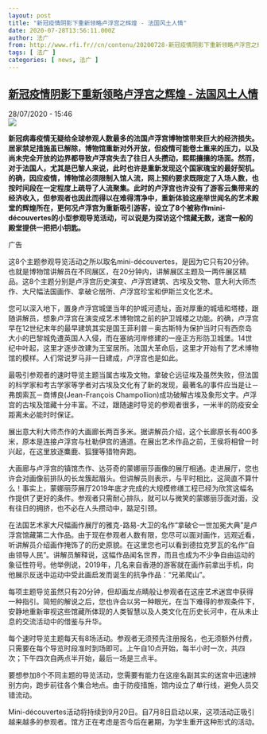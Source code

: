 ```yaml
---
layout: post
title: "新冠疫情阴影下重新领略卢浮宫之辉煌 - 法国风土人情"
date: 2020-07-28T13:56:11.000Z
author: 法广
from: http://www.rfi.fr//cn/contenu/20200728-新冠疫情阴影下重新领略卢浮宫之辉煌
tags: [ 法广 ]
categories: [ news, 法广 ]
---
```

<!--1595944571000-->
[新冠疫情阴影下重新领略卢浮宫之辉煌 - 法国风土人情](http://www.rfi.fr//cn/contenu/20200728-%E6%96%B0%E5%86%A0%E7%96%AB%E6%83%85%E9%98%B4%E5%BD%B1%E4%B8%8B%E9%87%8D%E6%96%B0%E9%A2%86%E7%95%A5%E5%8D%A2%E6%B5%AE%E5%AE%AB%E4%B9%8B%E8%BE%89%E7%85%8C)
------

<div>
<div>28/07/2020 - 15:46</div><img src="https://s.rfi.fr/media/display/78b36c32-d0cd-11ea-8e21-005056bff430/w:310/p:16x9/IMG_2362.jpg"><p><strong>新冠病毒疫情无疑给全球参观人数最多的法国卢浮宫博物馆带来巨大的经济损失。居家禁足措施虽已解除，博物馆重新对外开放，但疫情可能卷土重来的压力，以及尚未完全开放的边界都导致卢浮宫失去了往日人头攒动，熙熙攘攘的场面。然而，对于法国人，尤其是巴黎人来说，此时也许是重新发现这个国家瑰宝的最好契机。的确，因应疫情，博物馆必须限制入馆人流，网上预约要求既限定了入场人数，也按时间段在一定程度上疏导了人流聚集。此时的卢浮宫也许没有了游客云集带来的经济收入，但参观者也因此而得以在难得清净中，重新体验这座举世闻名的艺术殿堂的辉煌所在，更何况卢浮宫为重新吸引游客，设立了8个被称作mini-découvertes的小型参观导览活动，可以说是为探访这个馆藏无数，迷宫一般的殿堂提供一把把小钥匙。</strong></p><div class="t-content__body u-clearfix"><div class="m-interstitial"><div class="m-interstitial__ad"><divclass="m-block-ad "data-tms-ad-type="box"data-tms-ad-status="idle"data-tms-ad-pos="1"><div class="m-block-ad__label"><span class="m-block-ad__label__text">广告</span></div><div class="m-block-ad__content"></div></div></div></div><p>这8个主题参观导览活动之所以取名mini-découvertes，是因为它只有20分钟。也就是博物馆讲解员在不同展区，在20分钟内，讲解展区主题及一两件展区精品。这8个主题分别是卢浮宫历史演变、卢浮宫建筑、古埃及文物、意大利大师杰作、大尺幅法国画作、拿破仑居所、卢浮宫珍宝和伊斯兰文化艺术。</p><p>您可以深入地下，置身卢浮宫城堡当年的护城河遗址，面对厚重的城墙和塔楼，跟随讲解员，想象卢浮宫在演变成艺术博物馆之前的护卫城楼之功能。的确，卢浮宫早在12世纪末年的最早建筑其实是国王菲利普－奥古斯特为保护当时只有西奈岛大小的巴黎城免遭英国人入侵，而在塞纳河岸修建的一座正方形防卫城堡。14世纪中叶起，这里才逐步改建为王室居所。法国大革命后，这里才开始有了艺术博物馆的模样。人们常说罗马非一日建成，卢浮宫也是如此。</p><p>最吸引参观者的速时导览主题当属古埃及文物。拿破仑远征埃及虽然失败，但法国的科学家和考古学家等学者对古埃及文化有了新的发现，最著名的事件应当是让－弗朗索瓦－商博良(Jean-François Champollion)成功破解古埃及象形文字。卢浮宫的古埃及馆藏十分丰富。不过，跟随速时导览的参观者很多，一米半的防疫安全距离未必能时时保证。</p><p>展出意大利大师杰作的大画廊长两百多米。据讲解员介绍，这个长廊原长有400多米，原本是连接卢浮宫与杜勒伊宫的通道。在展出艺术作品之前，王侯将相曾一时兴起，在这里放逐麋鹿、狐狸等猎物奔跑。</p><p>大画廊与卢浮宫的镇馆杰作、达芬奇的蒙娜丽莎画像的展厅相通。走进展厅，您也许会对画像前排队的长龙簇起眉头。但讲解员则表示，与平时相比，这简直不算什么！事实上，蒙娜丽莎展厅2019年底才完成的大规模修缮工程已经为欣赏这幅名作提供了更好的条件。参观者只需耐心排队，就可以与微笑的蒙娜丽莎面对面，没有往日的拥挤，也不必在人头攒动中，踮足引颈。</p><p>在法国艺术家大尺幅画作展厅的雅克-路易-大卫的名作“拿破仑一世加冕大典”是卢浮宫馆藏第二大作品。由于现在参观者人数有限，您尽可以面对画作，远观近看，听讲解员介绍画作掩饰了的历史原貌。在这里您也可以看到德拉克罗瓦的名作“自由领导人民”。讲解员解释说，这幅作品闻名世界，而且也成为不少争自由运动的象征性符号。他举例说，2019年，几名来自香港的游客就在画作前拿出手机，向他展示反送中运动中受此画启发而诞生的抗争作品：“兄弟爬山”。</p><p>每项主题导览虽然只有20分钟，但却画龙点睛般让参观者在这座艺术迷宫中获得一种指引。简短的解说之后，您也许会以另一种眼光，在当下难得的参观条件下，安静地重新审视这些馆藏所体现的人类智慧以及人类文化在历史长河中，在从未止息的交流活动中的借鉴与升华。</p><p>每个速时导览主题每天有8场活动。参观者无须预先注册报名，也无须额外付费，只需要在每个导览时段准时到场即可。上午自10点开始，每半小时一次，共四次；下午四次自两点半开始，最后一场是三点半。</p><p>要想参加8个不同主题的导览活动，您需要有能力在这座名副其实的迷宫中迅速辨别方向，跑步前往各个集合地点。由于防疫措施，馆内设立了单行线，避免人员交错流动。</p><p>Mini-découvertes活动将持续到9月20日。自7月8日启动以来，这项活动正吸引越来越多的参观者。馆方正在考虑是否今后在暑期，为学生重开这种形式的活动。</p><div class="m-em-diaporama"><div class="m-em-diaporama__content" data-diaporama="WBMZ10718-RFI-CN-20200728" data-lazyloaded="diaporama"><diaporamadiaporama-classes="m-diaporama"image-wrapper-classes="m-diaporama__image-wrapper"image-classes="m-diaporama__image-sizer"left-transition-classes="m-diaporama--transition-left"right-transition-classes="m-diaporama--transition-right"image-active-classes="m-diaporama__image-sizer--active"image-n-minus-active-classes="m-diaporama__image-sizer--n-minus-active"image-loaded-classes="m-diaporama__image-sizer--loaded"inlined-images-data="[{&quot;title&quot;:&quot;\u53d7\u65b0\u51a0\u75c5\u6bd2\u75ab\u60c5\u5f71\u54cd\uff0c\u5df4\u9ece\u5362\u6d6e\u5bab\u535a\u7269\u9986\u5982\u4eca\u5df2\u96be\u770b\u5230\u5f80\u65e5\u62e5\u6324\u7684\u4eba\u7fa4\u3002\u8fb9\u5883\u5c1a\u672a\u5168\u9762\u5f00\u653e\uff0c\u5916\u56fd\u6e38\u5ba2\u5c1a\u672a\u6210\u6279\u5230\u6765\uff0c\u6b63\u662f\u6cd5\u56fd\u4eba\u91cd\u65b0\u9886\u7565\u56fd\u5b9d\u7684\u6700\u597d\u65f6\u673a\u3002\u6444\u4e8e2020\u5e747\u670826\u65e5&quot;,&quot;alt&quot;:&quot;\u53d7\u65b0\u51a0\u75c5\u6bd2\u75ab\u60c5\u5f71\u54cd\uff0c\u5df4\u9ece\u5362\u6d6e\u5bab\u535a\u7269\u9986\u5982\u4eca\u5df2\u96be\u770b\u5230\u5f80\u65e5\u62e5\u6324\u7684\u4eba\u7fa4\u3002\u8fb9\u5883\u5c1a\u672a\u5168\u9762\u5f00\u653e\uff0c\u5916\u56fd\u6e38\u5ba2\u5c1a\u672a\u6210\u6279\u5230\u6765\uff0c\u6b63\u662f\u6cd5\u56fd\u4eba\u91cd\u65b0\u9886\u7565\u56fd\u5b9d\u7684\u6700\u597d\u65f6\u673a\u3002\u6444\u4e8e2020\u5e747\u670826\u65e5&quot;,&quot;legend&quot;:&quot;\u53d7\u65b0\u51a0\u75c5\u6bd2\u75ab\u60c5\u5f71\u54cd\uff0c\u5df4\u9ece\u5362\u6d6e\u5bab\u535a\u7269\u9986\u5982\u4eca\u5df2\u96be\u770b\u5230\u5f80\u65e5\u62e5\u6324\u7684\u4eba\u7fa4\u3002\u8fb9\u5883\u5c1a\u672a\u5168\u9762\u5f00\u653e\uff0c\u5916\u56fd\u6e38\u5ba2\u5c1a\u672a\u6210\u6279\u5230\u6765\uff0c\u6b63\u662f\u6cd5\u56fd\u4eba\u91cd\u65b0\u9886\u7565\u56fd\u5b9d\u7684\u6700\u597d\u65f6\u673a\u3002\u6444\u4e8e2020\u5e747\u670826\u65e5&quot;,&quot;credits&quot;:&quot;\u00a9 RFI-Chine&quot;,&quot;link&quot;:&quot;&quot;,&quot;url&quot;:&quot;https:\/\/s.rfi.fr\/media\/display\/78b36c32-d0cd-11ea-8e21-005056bff430\/&quot;,&quot;filename&quot;:&quot;IMG_2362.jpg&quot;,&quot;ratio&quot;:&quot;p:4x3&quot;,&quot;displayFormat&quot;:&quot;original&quot;},{&quot;title&quot;:&quot;\u4f0a\u65af\u5170\u6587\u5316\u5c55\u9986\u662f\u5df4\u9ece\u5362\u6d6e\u5bab\u535a\u7269\u9986\u7684\u6700\u65b0\u5efa\u7b51\u3002\u6d6e\u4e91\u6ce2\u6d6a\u822c\u7684\u73b0\u4ee3\u5316\u5c4b\u9876\u4e0e\u56db\u5468\u73bb\u7483\u7a97\u5916\u5362\u6d6e\u5bab\u539f\u672c\u5efa\u7b51\u5899\u58c1\u7684\u6d6e\u96d5\u88c5\u9970\u5f62\u6210\u53e4\u5178\u4e0e\u73b0\u4ee3\u7684\u5b8c\u7f8e\u7ed3\u5408\u3002&quot;,&quot;alt&quot;:&quot;\u4f0a\u65af\u5170\u6587\u5316\u5c55\u9986\u662f\u5df4\u9ece\u5362\u6d6e\u5bab\u535a\u7269\u9986\u7684\u6700\u65b0\u5efa\u7b51\u3002\u6d6e\u4e91\u6ce2\u6d6a\u822c\u7684\u73b0\u4ee3\u5316\u5c4b\u9876\u4e0e\u56db\u5468\u73bb\u7483\u7a97\u5916\u5362\u6d6e\u5bab\u539f\u672c\u5efa\u7b51\u5899\u58c1\u7684\u6d6e\u96d5\u88c5\u9970\u5f62\u6210\u53e4\u5178\u4e0e\u73b0\u4ee3\u7684\u5b8c\u7f8e\u7ed3\u5408\u3002&quot;,&quot;legend&quot;:&quot;\u4f0a\u65af\u5170\u6587\u5316\u5c55\u9986\u662f\u5df4\u9ece\u5362\u6d6e\u5bab\u535a\u7269\u9986\u7684\u6700\u65b0\u5efa\u7b51\u3002\u6d6e\u4e91\u6ce2\u6d6a\u822c\u7684\u73b0\u4ee3\u5316\u5c4b\u9876\u4e0e\u56db\u5468\u73bb\u7483\u7a97\u5916\u5362\u6d6e\u5bab\u539f\u672c\u5efa\u7b51\u5899\u58c1\u7684\u6d6e\u96d5\u88c5\u9970\u5f62\u6210\u53e4\u5178\u4e0e\u73b0\u4ee3\u7684\u5b8c\u7f8e\u7ed3\u5408\u3002&quot;,&quot;credits&quot;:&quot;\u00a9 RFI-Chine&quot;,&quot;link&quot;:&quot;&quot;,&quot;url&quot;:&quot;https:\/\/s.rfi.fr\/media\/display\/938e3608-d0ce-11ea-a3a3-005056bf87d6\/&quot;,&quot;filename&quot;:&quot;IMG_2364-1.jpg&quot;,&quot;ratio&quot;:null,&quot;displayFormat&quot;:&quot;original&quot;},{&quot;title&quot;:&quot;\u963f\u6ce2\u7f57\u957f\u5eca\u88c5\u70b9\u534e\u4e3d\u300220\u5e74\u540e\u5efa\u6210\u7684\u51e1\u5c14\u8d5b\u5bab\u955c\u5eca\u5c31\u4ee5\u6b64\u4e3a\u6837\u672c\u3002&quot;,&quot;alt&quot;:&quot;\u963f\u6ce2\u7f57\u957f\u5eca\u88c5\u70b9\u534e\u4e3d\u300220\u5e74\u540e\u5efa\u6210\u7684\u51e1\u5c14\u8d5b\u5bab\u955c\u5eca\u5c31\u4ee5\u6b64\u4e3a\u6837\u672c\u3002&quot;,&quot;legend&quot;:&quot;\u963f\u6ce2\u7f57\u957f\u5eca\u88c5\u70b9\u534e\u4e3d\u300220\u5e74\u540e\u5efa\u6210\u7684\u51e1\u5c14\u8d5b\u5bab\u955c\u5eca\u5c31\u4ee5\u6b64\u4e3a\u6837\u672c\u3002&quot;,&quot;credits&quot;:&quot;\u00a9 RFI-Chine&quot;,&quot;link&quot;:&quot;&quot;,&quot;url&quot;:&quot;https:\/\/s.rfi.fr\/media\/display\/fa1aedc6-d0ce-11ea-bb34-005056bf87d6\/&quot;,&quot;filename&quot;:&quot;IMG_2367.jpg&quot;,&quot;ratio&quot;:null,&quot;displayFormat&quot;:&quot;original&quot;},{&quot;title&quot;:&quot;200\u591a\u7c73\u957f\u7684\u957f\u5eca\u5c55\u793a\u610f\u5927\u5229\u5927\u5e08\u7684\u6770\u4f5c\u3002\u957f\u5eca\u539f\u672c\u662f\u8fde\u63a5\u5362\u6d6e\u5bab\u4e0e\u675c\u52d2\u4f0a\u5bab\u7684\u901a\u9053\u3002\u675c\u52d2\u4f0a\u5bab\u5df2\u5728\u5df4\u9ece\u516c\u793e\u65f6\u88ab\u70e7\u6bc1\u3002&quot;,&quot;alt&quot;:&quot;200\u591a\u7c73\u957f\u7684\u957f\u5eca\u5c55\u793a\u610f\u5927\u5229\u5927\u5e08\u7684\u6770\u4f5c\u3002\u957f\u5eca\u539f\u672c\u662f\u8fde\u63a5\u5362\u6d6e\u5bab\u4e0e\u675c\u52d2\u4f0a\u5bab\u7684\u901a\u9053\u3002\u675c\u52d2\u4f0a\u5bab\u5df2\u5728\u5df4\u9ece\u516c\u793e\u65f6\u88ab\u70e7\u6bc1\u3002&quot;,&quot;legend&quot;:&quot;200\u591a\u7c73\u957f\u7684\u957f\u5eca\u5c55\u793a\u610f\u5927\u5229\u5927\u5e08\u7684\u6770\u4f5c\u3002\u957f\u5eca\u539f\u672c\u662f\u8fde\u63a5\u5362\u6d6e\u5bab\u4e0e\u675c\u52d2\u4f0a\u5bab\u7684\u901a\u9053\u3002\u675c\u52d2\u4f0a\u5bab\u5df2\u5728\u5df4\u9ece\u516c\u793e\u65f6\u88ab\u70e7\u6bc1\u3002&quot;,&quot;credits&quot;:&quot;\u00a9 RFI-Chine&quot;,&quot;link&quot;:&quot;&quot;,&quot;url&quot;:&quot;https:\/\/s.rfi.fr\/media\/display\/3fe67c26-d0cf-11ea-bad7-005056a964fe\/&quot;,&quot;filename&quot;:&quot;IMG_2370.jpg&quot;,&quot;ratio&quot;:null,&quot;displayFormat&quot;:&quot;original&quot;},{&quot;title&quot;:&quot;\u4fee\u7f2e\u4e00\u65b0\u7684\u8499\u5a1c\u4e3d\u838e\u753b\u50cf\u5c55\u5385\u5982\u4eca\u4e3a\u53c2\u89c2\u8005\u63d0\u4f9b\u4e86\u66f4\u597d\u7684\u89c2\u8d4f\u6761\u4ef6\uff0c\u53c2\u89c2\u8005\u53ea\u9700\u6392\u961f\u9759\u5019\uff0c\u5c31\u53ef\u4ee5\u8fd1\u8ddd\u79bb\u65e0\u969c\u788d\u9762\u5bf9\u5979\u6c38\u6052\u7684\u5fae\u7b11\u3002\u770b\u60ef\u4e86\u6e38\u5ba2\u4e91\u96c6\u7684\u8499\u5a1c\u4e3d\u838e\u9762\u5bf9\u4e0d\u518d\u90a3\u4e48\u62e5\u6324\u7684\u5927\u5385\u662f\u5426\u4e5f\u611f\u89c9\u5230\u51e0\u5206\u8f7b\u677e\uff1f&quot;,&quot;alt&quot;:&quot;\u4fee\u7f2e\u4e00\u65b0\u7684\u8499\u5a1c\u4e3d\u838e\u753b\u50cf\u5c55\u5385\u5982\u4eca\u4e3a\u53c2\u89c2\u8005\u63d0\u4f9b\u4e86\u66f4\u597d\u7684\u89c2\u8d4f\u6761\u4ef6\uff0c\u53c2\u89c2\u8005\u53ea\u9700\u6392\u961f\u9759\u5019\uff0c\u5c31\u53ef\u4ee5\u8fd1\u8ddd\u79bb\u65e0\u969c\u788d\u9762\u5bf9\u5979\u6c38\u6052\u7684\u5fae\u7b11\u3002\u770b\u60ef\u4e86\u6e38\u5ba2\u4e91\u96c6\u7684\u8499\u5a1c\u4e3d\u838e\u9762\u5bf9\u4e0d\u518d\u90a3\u4e48\u62e5\u6324\u7684\u5927\u5385\u662f\u5426\u4e5f\u611f\u89c9\u5230\u51e0\u5206\u8f7b\u677e\uff1f&quot;,&quot;legend&quot;:&quot;\u4fee\u7f2e\u4e00\u65b0\u7684\u8499\u5a1c\u4e3d\u838e\u753b\u50cf\u5c55\u5385\u5982\u4eca\u4e3a\u53c2\u89c2\u8005\u63d0\u4f9b\u4e86\u66f4\u597d\u7684\u89c2\u8d4f\u6761\u4ef6\uff0c\u53c2\u89c2\u8005\u53ea\u9700\u6392\u961f\u9759\u5019\uff0c\u5c31\u53ef\u4ee5\u8fd1\u8ddd\u79bb\u65e0\u969c\u788d\u9762\u5bf9\u5979\u6c38\u6052\u7684\u5fae\u7b11\u3002\u770b\u60ef\u4e86\u6e38\u5ba2\u4e91\u96c6\u7684\u8499\u5a1c\u4e3d\u838e\u9762\u5bf9\u4e0d\u518d\u90a3\u4e48\u62e5\u6324\u7684\u5927\u5385\u662f\u5426\u4e5f\u611f\u89c9\u5230\u51e0\u5206\u8f7b\u677e\uff1f&quot;,&quot;credits&quot;:&quot;\u00a9 RFI-Chine&quot;,&quot;link&quot;:&quot;&quot;,&quot;url&quot;:&quot;https:\/\/s.rfi.fr\/media\/display\/1c2e3aac-d0d0-11ea-af40-005056bf87d6\/&quot;,&quot;filename&quot;:&quot;IMG_2374.jpg&quot;,&quot;ratio&quot;:null,&quot;displayFormat&quot;:&quot;original&quot;},{&quot;title&quot;:&quot;\u5fb7\u62c9\u514b\u7f57\u74e6\u7684\u540d\u4f5c\u201c\u81ea\u7531\u9886\u5bfc\u4eba\u6c11\u201d\u542f\u53d1\u4e862019\u5e74\u9999\u6e2f\u5e74\u8f7b\u4eba\u53cd\u9001\u4e2d\u6297\u4e89\u8fd0\u52a8\u4e2d\u7684\u4f5c\u54c1\u201c\u5144\u5f1f\u722c\u5c71\u201d\u3002&quot;,&quot;alt&quot;:&quot;\u5fb7\u62c9\u514b\u7f57\u74e6\u7684\u540d\u4f5c\u201c\u81ea\u7531\u9886\u5bfc\u4eba\u6c11\u201d\u542f\u53d1\u4e862019\u5e74\u9999\u6e2f\u5e74\u8f7b\u4eba\u53cd\u9001\u4e2d\u6297\u4e89\u8fd0\u52a8\u4e2d\u7684\u4f5c\u54c1\u201c\u5144\u5f1f\u722c\u5c71\u201d\u3002&quot;,&quot;legend&quot;:&quot;\u5fb7\u62c9\u514b\u7f57\u74e6\u7684\u540d\u4f5c\u201c\u81ea\u7531\u9886\u5bfc\u4eba\u6c11\u201d\u542f\u53d1\u4e862019\u5e74\u9999\u6e2f\u5e74\u8f7b\u4eba\u53cd\u9001\u4e2d\u6297\u4e89\u8fd0\u52a8\u4e2d\u7684\u4f5c\u54c1\u201c\u5144\u5f1f\u722c\u5c71\u201d\u3002&quot;,&quot;credits&quot;:&quot;\u00a9 RFI-Chine&quot;,&quot;link&quot;:&quot;&quot;,&quot;url&quot;:&quot;https:\/\/s.rfi.fr\/media\/display\/cdbb4536-d0cf-11ea-960b-005056a98db9\/&quot;,&quot;filename&quot;:&quot;IMG_2372.jpg&quot;,&quot;ratio&quot;:null,&quot;displayFormat&quot;:&quot;original&quot;}]"@fullscreen_requested="onFullscreenRequested":allow-fullscreen="true"v-cloak><template v-slot:prev="scope" ><button  @click="scope.click"  class="m-diaporama__prev-btn"><span class="svg" v-html="scope.icon"></span></button></template><template v-slot:next="scope"><button  @click="scope.click" class="m-diaporama__next-btn"><span class="svg" v-html="scope.icon"></span></button></template><template v-slot:counter="scope"><div class="m-diaporama__image-index"><span>{{ scope.counterText }}</span></div></template><template v-slot:figcaption="scope"><figcaption class="m-diaporama__caption">{{ scope.legend }}<span v-if="scope.credits" class="m-diaporama__caption__credits">&copy; {{ scope.credits }}</span></figcaption></template><template v-slot:fullscreen-button="scope"><button class="m-diaporama__fullscreen-btn" @click="scope.click" v-html="scope.icon"></button></template></diaporama><diaporama-fullscreendiaporama-classes="m-diaporama m-diaporama--fullscreen u-modal u-modal--visible"image-wrapper-classes="m-diaporama__image-wrapper"image-classes="m-diaporama__image-sizer"left-transition-classes="m-diaporama--transition-left"right-transition-classes="m-diaporama--transition-right"image-active-classes="m-diaporama__image-sizer--active"image-n-minus-active-classes="m-diaporama__image-sizer--n-minus-active"image-loaded-classes="m-diaporama__image-sizer--loaded"inlined-images-data="[{&quot;title&quot;:&quot;\u53d7\u65b0\u51a0\u75c5\u6bd2\u75ab\u60c5\u5f71\u54cd\uff0c\u5df4\u9ece\u5362\u6d6e\u5bab\u535a\u7269\u9986\u5982\u4eca\u5df2\u96be\u770b\u5230\u5f80\u65e5\u62e5\u6324\u7684\u4eba\u7fa4\u3002\u8fb9\u5883\u5c1a\u672a\u5168\u9762\u5f00\u653e\uff0c\u5916\u56fd\u6e38\u5ba2\u5c1a\u672a\u6210\u6279\u5230\u6765\uff0c\u6b63\u662f\u6cd5\u56fd\u4eba\u91cd\u65b0\u9886\u7565\u56fd\u5b9d\u7684\u6700\u597d\u65f6\u673a\u3002\u6444\u4e8e2020\u5e747\u670826\u65e5&quot;,&quot;alt&quot;:&quot;\u53d7\u65b0\u51a0\u75c5\u6bd2\u75ab\u60c5\u5f71\u54cd\uff0c\u5df4\u9ece\u5362\u6d6e\u5bab\u535a\u7269\u9986\u5982\u4eca\u5df2\u96be\u770b\u5230\u5f80\u65e5\u62e5\u6324\u7684\u4eba\u7fa4\u3002\u8fb9\u5883\u5c1a\u672a\u5168\u9762\u5f00\u653e\uff0c\u5916\u56fd\u6e38\u5ba2\u5c1a\u672a\u6210\u6279\u5230\u6765\uff0c\u6b63\u662f\u6cd5\u56fd\u4eba\u91cd\u65b0\u9886\u7565\u56fd\u5b9d\u7684\u6700\u597d\u65f6\u673a\u3002\u6444\u4e8e2020\u5e747\u670826\u65e5&quot;,&quot;legend&quot;:&quot;\u53d7\u65b0\u51a0\u75c5\u6bd2\u75ab\u60c5\u5f71\u54cd\uff0c\u5df4\u9ece\u5362\u6d6e\u5bab\u535a\u7269\u9986\u5982\u4eca\u5df2\u96be\u770b\u5230\u5f80\u65e5\u62e5\u6324\u7684\u4eba\u7fa4\u3002\u8fb9\u5883\u5c1a\u672a\u5168\u9762\u5f00\u653e\uff0c\u5916\u56fd\u6e38\u5ba2\u5c1a\u672a\u6210\u6279\u5230\u6765\uff0c\u6b63\u662f\u6cd5\u56fd\u4eba\u91cd\u65b0\u9886\u7565\u56fd\u5b9d\u7684\u6700\u597d\u65f6\u673a\u3002\u6444\u4e8e2020\u5e747\u670826\u65e5&quot;,&quot;credits&quot;:&quot;\u00a9 RFI-Chine&quot;,&quot;link&quot;:&quot;&quot;,&quot;url&quot;:&quot;https:\/\/s.rfi.fr\/media\/display\/78b36c32-d0cd-11ea-8e21-005056bff430\/&quot;,&quot;filename&quot;:&quot;IMG_2362.jpg&quot;,&quot;ratio&quot;:&quot;p:4x3&quot;,&quot;displayFormat&quot;:&quot;original&quot;},{&quot;title&quot;:&quot;\u4f0a\u65af\u5170\u6587\u5316\u5c55\u9986\u662f\u5df4\u9ece\u5362\u6d6e\u5bab\u535a\u7269\u9986\u7684\u6700\u65b0\u5efa\u7b51\u3002\u6d6e\u4e91\u6ce2\u6d6a\u822c\u7684\u73b0\u4ee3\u5316\u5c4b\u9876\u4e0e\u56db\u5468\u73bb\u7483\u7a97\u5916\u5362\u6d6e\u5bab\u539f\u672c\u5efa\u7b51\u5899\u58c1\u7684\u6d6e\u96d5\u88c5\u9970\u5f62\u6210\u53e4\u5178\u4e0e\u73b0\u4ee3\u7684\u5b8c\u7f8e\u7ed3\u5408\u3002&quot;,&quot;alt&quot;:&quot;\u4f0a\u65af\u5170\u6587\u5316\u5c55\u9986\u662f\u5df4\u9ece\u5362\u6d6e\u5bab\u535a\u7269\u9986\u7684\u6700\u65b0\u5efa\u7b51\u3002\u6d6e\u4e91\u6ce2\u6d6a\u822c\u7684\u73b0\u4ee3\u5316\u5c4b\u9876\u4e0e\u56db\u5468\u73bb\u7483\u7a97\u5916\u5362\u6d6e\u5bab\u539f\u672c\u5efa\u7b51\u5899\u58c1\u7684\u6d6e\u96d5\u88c5\u9970\u5f62\u6210\u53e4\u5178\u4e0e\u73b0\u4ee3\u7684\u5b8c\u7f8e\u7ed3\u5408\u3002&quot;,&quot;legend&quot;:&quot;\u4f0a\u65af\u5170\u6587\u5316\u5c55\u9986\u662f\u5df4\u9ece\u5362\u6d6e\u5bab\u535a\u7269\u9986\u7684\u6700\u65b0\u5efa\u7b51\u3002\u6d6e\u4e91\u6ce2\u6d6a\u822c\u7684\u73b0\u4ee3\u5316\u5c4b\u9876\u4e0e\u56db\u5468\u73bb\u7483\u7a97\u5916\u5362\u6d6e\u5bab\u539f\u672c\u5efa\u7b51\u5899\u58c1\u7684\u6d6e\u96d5\u88c5\u9970\u5f62\u6210\u53e4\u5178\u4e0e\u73b0\u4ee3\u7684\u5b8c\u7f8e\u7ed3\u5408\u3002&quot;,&quot;credits&quot;:&quot;\u00a9 RFI-Chine&quot;,&quot;link&quot;:&quot;&quot;,&quot;url&quot;:&quot;https:\/\/s.rfi.fr\/media\/display\/938e3608-d0ce-11ea-a3a3-005056bf87d6\/&quot;,&quot;filename&quot;:&quot;IMG_2364-1.jpg&quot;,&quot;ratio&quot;:null,&quot;displayFormat&quot;:&quot;original&quot;},{&quot;title&quot;:&quot;\u963f\u6ce2\u7f57\u957f\u5eca\u88c5\u70b9\u534e\u4e3d\u300220\u5e74\u540e\u5efa\u6210\u7684\u51e1\u5c14\u8d5b\u5bab\u955c\u5eca\u5c31\u4ee5\u6b64\u4e3a\u6837\u672c\u3002&quot;,&quot;alt&quot;:&quot;\u963f\u6ce2\u7f57\u957f\u5eca\u88c5\u70b9\u534e\u4e3d\u300220\u5e74\u540e\u5efa\u6210\u7684\u51e1\u5c14\u8d5b\u5bab\u955c\u5eca\u5c31\u4ee5\u6b64\u4e3a\u6837\u672c\u3002&quot;,&quot;legend&quot;:&quot;\u963f\u6ce2\u7f57\u957f\u5eca\u88c5\u70b9\u534e\u4e3d\u300220\u5e74\u540e\u5efa\u6210\u7684\u51e1\u5c14\u8d5b\u5bab\u955c\u5eca\u5c31\u4ee5\u6b64\u4e3a\u6837\u672c\u3002&quot;,&quot;credits&quot;:&quot;\u00a9 RFI-Chine&quot;,&quot;link&quot;:&quot;&quot;,&quot;url&quot;:&quot;https:\/\/s.rfi.fr\/media\/display\/fa1aedc6-d0ce-11ea-bb34-005056bf87d6\/&quot;,&quot;filename&quot;:&quot;IMG_2367.jpg&quot;,&quot;ratio&quot;:null,&quot;displayFormat&quot;:&quot;original&quot;},{&quot;title&quot;:&quot;200\u591a\u7c73\u957f\u7684\u957f\u5eca\u5c55\u793a\u610f\u5927\u5229\u5927\u5e08\u7684\u6770\u4f5c\u3002\u957f\u5eca\u539f\u672c\u662f\u8fde\u63a5\u5362\u6d6e\u5bab\u4e0e\u675c\u52d2\u4f0a\u5bab\u7684\u901a\u9053\u3002\u675c\u52d2\u4f0a\u5bab\u5df2\u5728\u5df4\u9ece\u516c\u793e\u65f6\u88ab\u70e7\u6bc1\u3002&quot;,&quot;alt&quot;:&quot;200\u591a\u7c73\u957f\u7684\u957f\u5eca\u5c55\u793a\u610f\u5927\u5229\u5927\u5e08\u7684\u6770\u4f5c\u3002\u957f\u5eca\u539f\u672c\u662f\u8fde\u63a5\u5362\u6d6e\u5bab\u4e0e\u675c\u52d2\u4f0a\u5bab\u7684\u901a\u9053\u3002\u675c\u52d2\u4f0a\u5bab\u5df2\u5728\u5df4\u9ece\u516c\u793e\u65f6\u88ab\u70e7\u6bc1\u3002&quot;,&quot;legend&quot;:&quot;200\u591a\u7c73\u957f\u7684\u957f\u5eca\u5c55\u793a\u610f\u5927\u5229\u5927\u5e08\u7684\u6770\u4f5c\u3002\u957f\u5eca\u539f\u672c\u662f\u8fde\u63a5\u5362\u6d6e\u5bab\u4e0e\u675c\u52d2\u4f0a\u5bab\u7684\u901a\u9053\u3002\u675c\u52d2\u4f0a\u5bab\u5df2\u5728\u5df4\u9ece\u516c\u793e\u65f6\u88ab\u70e7\u6bc1\u3002&quot;,&quot;credits&quot;:&quot;\u00a9 RFI-Chine&quot;,&quot;link&quot;:&quot;&quot;,&quot;url&quot;:&quot;https:\/\/s.rfi.fr\/media\/display\/3fe67c26-d0cf-11ea-bad7-005056a964fe\/&quot;,&quot;filename&quot;:&quot;IMG_2370.jpg&quot;,&quot;ratio&quot;:null,&quot;displayFormat&quot;:&quot;original&quot;},{&quot;title&quot;:&quot;\u4fee\u7f2e\u4e00\u65b0\u7684\u8499\u5a1c\u4e3d\u838e\u753b\u50cf\u5c55\u5385\u5982\u4eca\u4e3a\u53c2\u89c2\u8005\u63d0\u4f9b\u4e86\u66f4\u597d\u7684\u89c2\u8d4f\u6761\u4ef6\uff0c\u53c2\u89c2\u8005\u53ea\u9700\u6392\u961f\u9759\u5019\uff0c\u5c31\u53ef\u4ee5\u8fd1\u8ddd\u79bb\u65e0\u969c\u788d\u9762\u5bf9\u5979\u6c38\u6052\u7684\u5fae\u7b11\u3002\u770b\u60ef\u4e86\u6e38\u5ba2\u4e91\u96c6\u7684\u8499\u5a1c\u4e3d\u838e\u9762\u5bf9\u4e0d\u518d\u90a3\u4e48\u62e5\u6324\u7684\u5927\u5385\u662f\u5426\u4e5f\u611f\u89c9\u5230\u51e0\u5206\u8f7b\u677e\uff1f&quot;,&quot;alt&quot;:&quot;\u4fee\u7f2e\u4e00\u65b0\u7684\u8499\u5a1c\u4e3d\u838e\u753b\u50cf\u5c55\u5385\u5982\u4eca\u4e3a\u53c2\u89c2\u8005\u63d0\u4f9b\u4e86\u66f4\u597d\u7684\u89c2\u8d4f\u6761\u4ef6\uff0c\u53c2\u89c2\u8005\u53ea\u9700\u6392\u961f\u9759\u5019\uff0c\u5c31\u53ef\u4ee5\u8fd1\u8ddd\u79bb\u65e0\u969c\u788d\u9762\u5bf9\u5979\u6c38\u6052\u7684\u5fae\u7b11\u3002\u770b\u60ef\u4e86\u6e38\u5ba2\u4e91\u96c6\u7684\u8499\u5a1c\u4e3d\u838e\u9762\u5bf9\u4e0d\u518d\u90a3\u4e48\u62e5\u6324\u7684\u5927\u5385\u662f\u5426\u4e5f\u611f\u89c9\u5230\u51e0\u5206\u8f7b\u677e\uff1f&quot;,&quot;legend&quot;:&quot;\u4fee\u7f2e\u4e00\u65b0\u7684\u8499\u5a1c\u4e3d\u838e\u753b\u50cf\u5c55\u5385\u5982\u4eca\u4e3a\u53c2\u89c2\u8005\u63d0\u4f9b\u4e86\u66f4\u597d\u7684\u89c2\u8d4f\u6761\u4ef6\uff0c\u53c2\u89c2\u8005\u53ea\u9700\u6392\u961f\u9759\u5019\uff0c\u5c31\u53ef\u4ee5\u8fd1\u8ddd\u79bb\u65e0\u969c\u788d\u9762\u5bf9\u5979\u6c38\u6052\u7684\u5fae\u7b11\u3002\u770b\u60ef\u4e86\u6e38\u5ba2\u4e91\u96c6\u7684\u8499\u5a1c\u4e3d\u838e\u9762\u5bf9\u4e0d\u518d\u90a3\u4e48\u62e5\u6324\u7684\u5927\u5385\u662f\u5426\u4e5f\u611f\u89c9\u5230\u51e0\u5206\u8f7b\u677e\uff1f&quot;,&quot;credits&quot;:&quot;\u00a9 RFI-Chine&quot;,&quot;link&quot;:&quot;&quot;,&quot;url&quot;:&quot;https:\/\/s.rfi.fr\/media\/display\/1c2e3aac-d0d0-11ea-af40-005056bf87d6\/&quot;,&quot;filename&quot;:&quot;IMG_2374.jpg&quot;,&quot;ratio&quot;:null,&quot;displayFormat&quot;:&quot;original&quot;},{&quot;title&quot;:&quot;\u5fb7\u62c9\u514b\u7f57\u74e6\u7684\u540d\u4f5c\u201c\u81ea\u7531\u9886\u5bfc\u4eba\u6c11\u201d\u542f\u53d1\u4e862019\u5e74\u9999\u6e2f\u5e74\u8f7b\u4eba\u53cd\u9001\u4e2d\u6297\u4e89\u8fd0\u52a8\u4e2d\u7684\u4f5c\u54c1\u201c\u5144\u5f1f\u722c\u5c71\u201d\u3002&quot;,&quot;alt&quot;:&quot;\u5fb7\u62c9\u514b\u7f57\u74e6\u7684\u540d\u4f5c\u201c\u81ea\u7531\u9886\u5bfc\u4eba\u6c11\u201d\u542f\u53d1\u4e862019\u5e74\u9999\u6e2f\u5e74\u8f7b\u4eba\u53cd\u9001\u4e2d\u6297\u4e89\u8fd0\u52a8\u4e2d\u7684\u4f5c\u54c1\u201c\u5144\u5f1f\u722c\u5c71\u201d\u3002&quot;,&quot;legend&quot;:&quot;\u5fb7\u62c9\u514b\u7f57\u74e6\u7684\u540d\u4f5c\u201c\u81ea\u7531\u9886\u5bfc\u4eba\u6c11\u201d\u542f\u53d1\u4e862019\u5e74\u9999\u6e2f\u5e74\u8f7b\u4eba\u53cd\u9001\u4e2d\u6297\u4e89\u8fd0\u52a8\u4e2d\u7684\u4f5c\u54c1\u201c\u5144\u5f1f\u722c\u5c71\u201d\u3002&quot;,&quot;credits&quot;:&quot;\u00a9 RFI-Chine&quot;,&quot;link&quot;:&quot;&quot;,&quot;url&quot;:&quot;https:\/\/s.rfi.fr\/media\/display\/cdbb4536-d0cf-11ea-960b-005056a98db9\/&quot;,&quot;filename&quot;:&quot;IMG_2372.jpg&quot;,&quot;ratio&quot;:null,&quot;displayFormat&quot;:&quot;original&quot;}]"image-info-active-class="m-diaporama__caption-wrapper--visible":start-index="startIndex"ref="fullscreen"v-cloak><template v-slot:prev="scope" ><button  @click="scope.click"  class="m-diaporama__prev-btn"><span class="svg" v-html="scope.icon"></span></button></template><template v-slot:next="scope"><button  @click="scope.click" class="m-diaporama__next-btn"><span class="svg" v-html="scope.icon"></span></button></template><template v-slot:counter="scope"><div class="m-diaporama__image-index"><span>{{ scope.counterText }}</span></div></template><template v-slot:image-info-button="scope"><button class="m-diaporama__show-image-info" @click="scope.click"><span>i</span></button></template><template v-slot:image-info="scope"><div :class="scope.classes" class="m-diaporama__caption-wrapper"><button class="a-arrow-down a-arrow-down--white" @click="scope.click"></button><figcaption><p>{{ scope.legend }}</p><span>&copy; {{ scope.credits }}</span></figcaption></div></template><template v-slot:close-button="scope"><button @click="scope.click" class="a-close-button"></button></template></diaporama-fullscreen></div></div><div class="o-self-promo o-self-promo--nl o-self-promo--hidden" data-selfpromo-newsletter></div><div class="o-self-promo o-self-promo--app o-self-promo--hidden" data-selfpromo-app></div></div>
</div>
